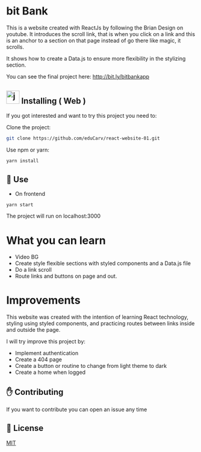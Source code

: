 
# bit Bank
This is a website created with ReactJs by following the Brian Design on youtube. It introduces the scroll link, that is when you click on a link and this is an anchor to a section on that page instead of go there like magic, it scrolls.

It shows how to create a Data.js to ensure more flexibility in the stylizing section.

You can see the final project here: http://bit.ly/bitbankapp

## <img src="https://devicon.dev/devicon.git/icons/react/react-original.svg" alt="javascript" width="35" height="35"/> Installing ( Web ) 

If you got interested and want to try this project you need to:

Clone the project:
```bash
git clone https://github.com/eduCarv/react-website-01.git
```

Use npm or yarn:
```bash
yarn install
```

## :closed_book: Use

  - On frontend
  ```
  yarn start
  ```

  The project will run on localhost:3000

# What you can learn
- Video BG
- Create style flexible sections with styled components and a Data.js file
- Do a link scroll
- Route links and buttons on page and out.

# Improvements
This website was created with the intention of learning React technology, styling using styled components, and practicing routes between links inside and outside the page.

I will try improve this project by:

- Implement authentication
- Create a 404 page
- Create a button or routine to change from light theme to dark
- Create a home when logged

## :raised_hand: Contributing
If you want to contribute you can open an issue any time

## :scroll: License
[MIT](https://choosealicense.com/licenses/mit/)
